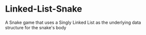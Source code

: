 # Linked-List-Snake
A Snake game that uses a Singly Linked List as the underlying data structure for the snake's body
